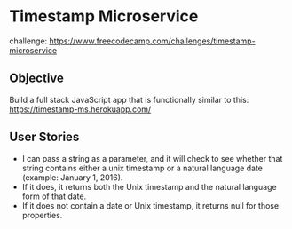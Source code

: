 # Timestamp Microservice
challenge: https://www.freecodecamp.com/challenges/timestamp-microservice

## Objective
Build a full stack JavaScript app that is functionally similar to this: https://timestamp-ms.herokuapp.com/

## User Stories
+ I can pass a string as a parameter, and it will check to see whether that string contains either a unix timestamp or a natural language date (example: January 1, 2016).
+ If it does, it returns both the Unix timestamp and the natural language form of that date.
+ If it does not contain a date or Unix timestamp, it returns null for those properties.
